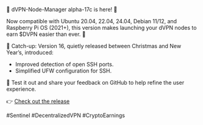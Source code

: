 🚀 dVPN-Node-Manager alpha-17c is here! 🌟

Now compatible with Ubuntu 20.04, 22.04, 24.04, Debian 11/12, and Raspberry Pi OS (2021+), this version makes launching your dVPN nodes to earn $DVPN easier than ever. 🎉

🎄 Catch-up: Version 16, quietly released between Christmas and New Year’s, introduced:

- Improved detection of open SSH ports.
- Simplified UFW configuration for SSH.

📢 Test it out and share your feedback on GitHub to help refine the user experience.

👉 [Check out the release](https://github.com/sentinelgrowthdao/dvpn-node-manager/releases/tag/v1.0.0-alpha17c)

#Sentinel #DecentralizedVPN #CryptoEarnings